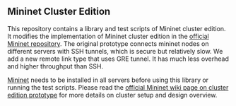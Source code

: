 ## Mininet Cluster Edition
This repository contains a library and test scripts of Mininet cluster
edition. It modifies the implementation of Mininet cluster edition in the
[official Mininet repository]. The original prototype connects mininet nodes
on different servers with SSH tunnels, which is secure but relatively slow. We
add a new remote link type that uses GRE tunnel. It has much less overhead and
higher throughput than SSH.

[Mininet] needs to be installed in all servers before using this library or
running the test scripts. Please read the [official Mininet wiki page on cluster
edition prototype] for more details on cluster setup and design overview.


[Mininet]: <https://github.com/mininet/mininet/>
[official Mininet repository]: <https://github.com/mininet/mininet/>
[official Mininet wiki page on cluster edition prototype]:<https://github.com/mininet/mininet/wiki/Cluster-Edition-Prototype>

